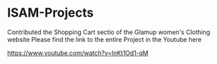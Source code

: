 # ISAM-Projects
Contributed the Shopping Cart sectio of the Glamup women's Clothing website
Please find the link to the entire Project in the Youtube here

https://www.youtube.com/watch?v=lnKt1Od1-qM
